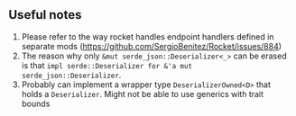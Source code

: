 
#

## Useful notes

1. Please refer to the way rocket handles endpoint handlers defined in separate mods (https://github.com/SergioBenitez/Rocket/issues/884)
2. The reason why only `&mut serde_json::Deserializer<_>` can be erased is that `impl serde::Deserializer for &'a mut serde_json::Deserializer`.
3. Probably can implement a wrapper type `DeserializerOwned<D>` that holds a `Deserializer`. Might not be able to use generics with trait bounds

##